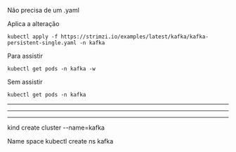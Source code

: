 Não precisa de um .yaml

Aplica a alteração
```
kubectl apply -f https://strimzi.io/examples/latest/kafka/kafka-persistent-single.yaml -n kafka
```

Para assistir
```
kubectl get pods -n kafka -w
```
Sem assistir
```
kubectl get pods -n kafka
```
<hr>
<hr>
<hr>

kind create cluster  --name=kafka

Name space
kubectl create ns kafka
